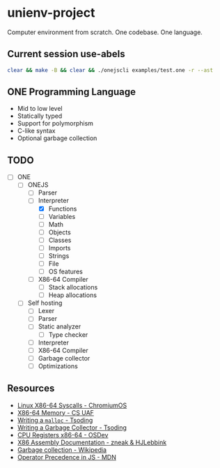 
# unienv-project

Computer environment from scratch. One codebase. One language.

## Current session use-abels

```sh
clear && make -B && clear && ./onejscli examples/test.one -r --ast
```

## ONE Programming Language

- Mid to low level
- Statically typed
- Support for polymorphism
- C-like syntax
- Optional garbage collection

## TODO

- [ ] ONE
  - [ ] ONEJS
    - [ ] Parser
    - [ ] Interpreter
      - [x] Functions
      - [ ] Variables
      - [ ] Math
      - [ ] Objects
      - [ ] Classes
      - [ ] Imports
      - [ ] Strings
      - [ ] File
      - [ ] OS features
    - [ ] X86-64 Compiler
      - [ ] Stack allocations
      - [ ] Heap allocations
  - [ ] Self hosting
    - [ ] Lexer
    - [ ] Parser
    - [ ] Static analyzer
      - [ ] Type checker
    - [ ] Interpreter
    - [ ] X86-64 Compiler
    - [ ] Garbage collector
    - [ ] Optimizations

## Resources

- [Linux X86-64 Syscalls - ChromiumOS](https://chromium.googlesource.com/chromiumos/docs/+/master/constants/syscalls.md)
- [X86-64 Memory - CS UAF](https://www.cs.uaf.edu/courses/cs301/2014-fall/notes/memory/)
- [Writing a `malloc` - Tsoding](https://www.youtube.com/watch?v=sZ8GJ1TiMdk)
- [Writing a Garbage Collector - Tsoding](https://www.youtube.com/watch?v=2JgEKEd3tw8&t=1355s)
- [CPU Registers x86-64 - OSDev](https://wiki.osdev.org/CPU_Registers_x86-64)
- [X86 Assembly Documentation - zneak & HJLebbink](https://hjlebbink.github.io/x86doc/)
- [Garbage collection - Wikipedia](https://en.wikipedia.org/wiki/Garbage_collection_(computer_science))
- [Operator Precedence in JS - MDN](https://developer.mozilla.org/en-US/docs/Web/JavaScript/Reference/Operators/Operator_Precedence)